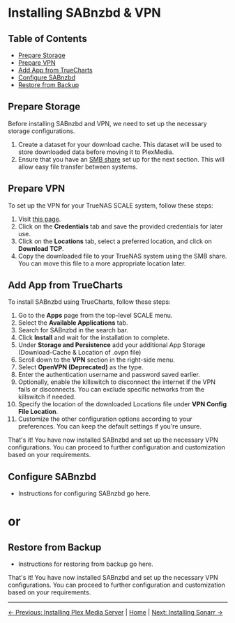# Installing SABnzbd & VPN

## Table of Contents
- [Prepare Storage](#prepare-storage)
- [Prepare VPN](#prepare-vpn)
- [Add App from TrueCharts](#add-app-from-truecharts)
- [Configure SABnzbd](#configure-sabnzbd)
- [Restore from Backup](#restore-from-backup)

## Prepare Storage
Before installing SABnzbd and VPN, we need to set up the necessary storage configurations.

1. Create a dataset for your download cache. This dataset will be used to store downloaded data before moving it to PlexMedia.
2. Ensure that you have an [SMB share](1.-installing-truenas-scale.md/#smb-share) set up for the next section. This will allow easy file transfer between systems.

## Prepare VPN
To set up the VPN for your TrueNAS SCALE system, follow these steps:

1. Visit [this page](https://my.surfshark.com/vpn/manual-setup/main/openvpn).
2. Click on the **Credentials** tab and save the provided credentials for later use.
3. Click on the **Locations** tab, select a preferred location, and click on **Download TCP**.
4. Copy the downloaded file to your TrueNAS system using the SMB share. You can move this file to a more appropriate location later.

## Add App from TrueCharts
To install SABnzbd using TrueCharts, follow these steps:

1. Go to the **Apps** page from the top-level SCALE menu.
2. Select the **Available Applications** tab.
3. Search for SABnzbd in the search bar.
4. Click **Install** and wait for the installation to complete.
5. Under **Storage and Persistence** add your additional App Storage (Download-Cache & Location of .ovpn file)
6. Scroll down to the **VPN** section in the right-side menu.
7. Select **OpenVPN (Deprecated)** as the type.
8. Enter the authentication username and password saved earlier.
9. Optionally, enable the killswitch to disconnect the internet if the VPN fails or disconnects. You can exclude specific networks from the killswitch if needed.
10. Specify the location of the downloaded Locations file under **VPN Config File Location**.
11. Customize the other configuration options according to your preferences. You can keep the default settings if you're unsure.

That's it! You have now installed SABnzbd and set up the necessary VPN configurations. You can proceed to further configuration and customization based on your requirements.

## Configure SABnzbd

- Instructions for configuring SABnzbd go here.

# or

## Restore from Backup

- Instructions for restoring from backup go here.

That's it! You have now installed SABnzbd and set up the necessary VPN configurations. You can proceed to further configuration and customization based on your requirements.

---
[&larr; Previous: Installing Plex Media Server](2.%20Installing%20Plex%20Media%20Server.md) | [Home](README.md) | [Next: Installing Sonarr &rarr;](4.%20Installing%20Sonarr.md)
